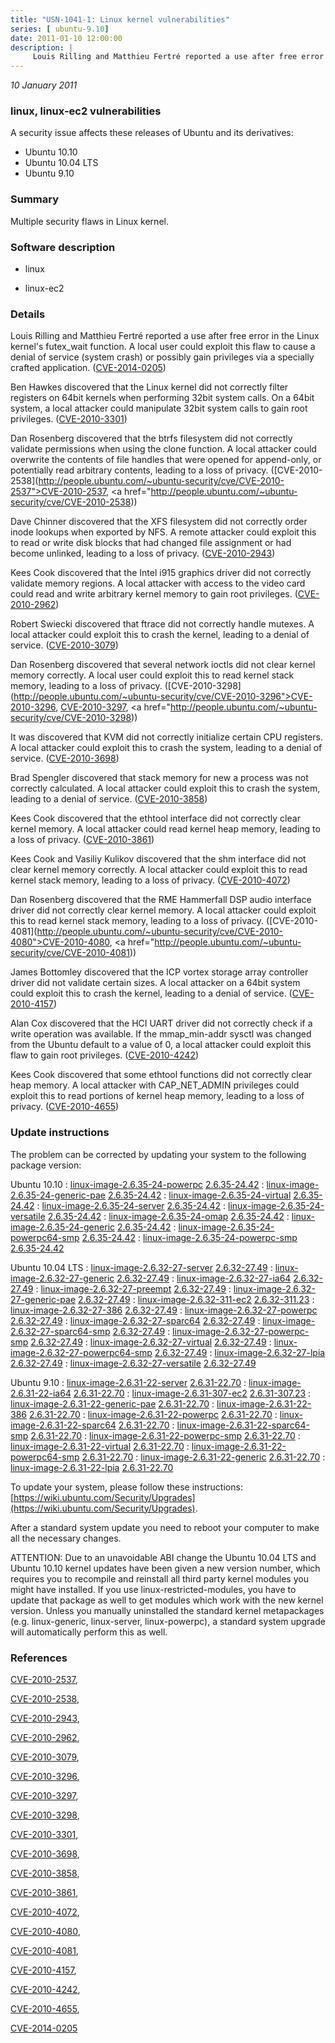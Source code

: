 ```yaml
---
title: "USN-1041-1: Linux kernel vulnerabilities"
series: [ ubuntu-9.10]
date: 2011-01-10 12:00:00
description: |
     Louis Rilling and Matthieu Fertré reported a use after free error in the Linux kernel&#39;s futex_wait function. A local user could exploit this flaw to cause a denial of service (system crash) or possibly gain privileges via a specially crafted application. ([CVE-2014-0205](http://people.ubuntu.com/~ubuntu-security/cve/CVE-2014-0205))
--- 
```

 
 

*10 January 2011*

### linux, linux-ec2 vulnerabilities

A security issue affects these releases of Ubuntu and its derivatives:

* Ubuntu 10.10
* Ubuntu 10.04 LTS
* Ubuntu 9.10

### Summary

Multiple security flaws in Linux kernel. 

### Software description

* linux 

* linux-ec2 

### Details

 Louis Rilling and Matthieu Fertré reported a use after free error in the Linux kernel&#39;s futex_wait function. A local user could exploit this flaw to cause a denial of service (system crash) or possibly gain privileges via a specially crafted application. ([CVE-2014-0205](http://people.ubuntu.com/~ubuntu-security/cve/CVE-2014-0205))

Ben Hawkes discovered that the Linux kernel did not correctly filter registers on 64bit kernels when performing 32bit system calls. On a 64bit system, a local attacker could manipulate 32bit system calls to gain root privileges. ([CVE-2010-3301](http://people.ubuntu.com/~ubuntu-security/cve/CVE-2010-3301))

Dan Rosenberg discovered that the btrfs filesystem did not correctly validate permissions when using the clone function. A local attacker could overwrite the contents of file handles that were opened for append-only, or potentially read arbitrary contents, leading to a loss of privacy. ([CVE-2010-2538](http://people.ubuntu.com/~ubuntu-security/cve/CVE-2010-2537">CVE-2010-2537</a>, <a href="http://people.ubuntu.com/~ubuntu-security/cve/CVE-2010-2538))

Dave Chinner discovered that the XFS filesystem did not correctly order inode lookups when exported by NFS. A remote attacker could exploit this to read or write disk blocks that had changed file assignment or had become unlinked, leading to a loss of privacy. ([CVE-2010-2943](http://people.ubuntu.com/~ubuntu-security/cve/CVE-2010-2943))

Kees Cook discovered that the Intel i915 graphics driver did not correctly validate memory regions. A local attacker with access to the video card could read and write arbitrary kernel memory to gain root privileges. ([CVE-2010-2962](http://people.ubuntu.com/~ubuntu-security/cve/CVE-2010-2962))

Robert Swiecki discovered that ftrace did not correctly handle mutexes. A local attacker could exploit this to crash the kernel, leading to a denial of service. ([CVE-2010-3079](http://people.ubuntu.com/~ubuntu-security/cve/CVE-2010-3079))

Dan Rosenberg discovered that several network ioctls did not clear kernel memory correctly. A local user could exploit this to read kernel stack memory, leading to a loss of privacy. ([CVE-2010-3298](http://people.ubuntu.com/~ubuntu-security/cve/CVE-2010-3296">CVE-2010-3296</a>, <a href="http://people.ubuntu.com/~ubuntu-security/cve/CVE-2010-3297">CVE-2010-3297</a>, <a href="http://people.ubuntu.com/~ubuntu-security/cve/CVE-2010-3298))

It was discovered that KVM did not correctly initialize certain CPU registers. A local attacker could exploit this to crash the system, leading to a denial of service. ([CVE-2010-3698](http://people.ubuntu.com/~ubuntu-security/cve/CVE-2010-3698))

Brad Spengler discovered that stack memory for new a process was not correctly calculated. A local attacker could exploit this to crash the system, leading to a denial of service. ([CVE-2010-3858](http://people.ubuntu.com/~ubuntu-security/cve/CVE-2010-3858))

Kees Cook discovered that the ethtool interface did not correctly clear kernel memory. A local attacker could read kernel heap memory, leading to a loss of privacy. ([CVE-2010-3861](http://people.ubuntu.com/~ubuntu-security/cve/CVE-2010-3861))

Kees Cook and Vasiliy Kulikov discovered that the shm interface did not clear kernel memory correctly. A local attacker could exploit this to read kernel stack memory, leading to a loss of privacy. ([CVE-2010-4072](http://people.ubuntu.com/~ubuntu-security/cve/CVE-2010-4072))

Dan Rosenberg discovered that the RME Hammerfall DSP audio interface driver did not correctly clear kernel memory. A local attacker could exploit this to read kernel stack memory, leading to a loss of privacy. ([CVE-2010-4081](http://people.ubuntu.com/~ubuntu-security/cve/CVE-2010-4080">CVE-2010-4080</a>, <a href="http://people.ubuntu.com/~ubuntu-security/cve/CVE-2010-4081))

James Bottomley discovered that the ICP vortex storage array controller driver did not validate certain sizes. A local attacker on a 64bit system could exploit this to crash the kernel, leading to a denial of service. ([CVE-2010-4157](http://people.ubuntu.com/~ubuntu-security/cve/CVE-2010-4157))

Alan Cox discovered that the HCI UART driver did not correctly check if a write operation was available. If the mmap_min-addr sysctl was changed from the Ubuntu default to a value of 0, a local attacker could exploit this flaw to gain root privileges. ([CVE-2010-4242](http://people.ubuntu.com/~ubuntu-security/cve/CVE-2010-4242))

Kees Cook discovered that some ethtool functions did not correctly clear heap memory. A local attacker with CAP_NET_ADMIN privileges could exploit this to read portions of kernel heap memory, leading to a loss of privacy. ([CVE-2010-4655](http://people.ubuntu.com/~ubuntu-security/cve/CVE-2010-4655)) 

### Update instructions

The problem can be corrected by updating your system to the following package version:

Ubuntu 10.10
 : [linux-image-2.6.35-24-powerpc](https://launchpad.net/ubuntu/+source/linux) <span> [2.6.35-24.42](https://launchpad.net/ubuntu/+source/linux/2.6.35-24.42) </span> 
 : [linux-image-2.6.35-24-generic-pae](https://launchpad.net/ubuntu/+source/linux) <span> [2.6.35-24.42](https://launchpad.net/ubuntu/+source/linux/2.6.35-24.42) </span> 
 : [linux-image-2.6.35-24-virtual](https://launchpad.net/ubuntu/+source/linux) <span> [2.6.35-24.42](https://launchpad.net/ubuntu/+source/linux/2.6.35-24.42) </span> 
 : [linux-image-2.6.35-24-server](https://launchpad.net/ubuntu/+source/linux) <span> [2.6.35-24.42](https://launchpad.net/ubuntu/+source/linux/2.6.35-24.42) </span> 
 : [linux-image-2.6.35-24-versatile](https://launchpad.net/ubuntu/+source/linux) <span> [2.6.35-24.42](https://launchpad.net/ubuntu/+source/linux/2.6.35-24.42) </span> 
 : [linux-image-2.6.35-24-omap](https://launchpad.net/ubuntu/+source/linux) <span> [2.6.35-24.42](https://launchpad.net/ubuntu/+source/linux/2.6.35-24.42) </span> 
 : [linux-image-2.6.35-24-generic](https://launchpad.net/ubuntu/+source/linux) <span> [2.6.35-24.42](https://launchpad.net/ubuntu/+source/linux/2.6.35-24.42) </span> 
 : [linux-image-2.6.35-24-powerpc64-smp](https://launchpad.net/ubuntu/+source/linux) <span> [2.6.35-24.42](https://launchpad.net/ubuntu/+source/linux/2.6.35-24.42) </span> 
 : [linux-image-2.6.35-24-powerpc-smp](https://launchpad.net/ubuntu/+source/linux) <span> [2.6.35-24.42](https://launchpad.net/ubuntu/+source/linux/2.6.35-24.42) </span> 

Ubuntu 10.04 LTS
 : [linux-image-2.6.32-27-server](https://launchpad.net/ubuntu/+source/linux) <span> [2.6.32-27.49](https://launchpad.net/ubuntu/+source/linux/2.6.32-27.49) </span> 
 : [linux-image-2.6.32-27-generic](https://launchpad.net/ubuntu/+source/linux) <span> [2.6.32-27.49](https://launchpad.net/ubuntu/+source/linux/2.6.32-27.49) </span> 
 : [linux-image-2.6.32-27-ia64](https://launchpad.net/ubuntu/+source/linux) <span> [2.6.32-27.49](https://launchpad.net/ubuntu/+source/linux/2.6.32-27.49) </span> 
 : [linux-image-2.6.32-27-preempt](https://launchpad.net/ubuntu/+source/linux) <span> [2.6.32-27.49](https://launchpad.net/ubuntu/+source/linux/2.6.32-27.49) </span> 
 : [linux-image-2.6.32-27-generic-pae](https://launchpad.net/ubuntu/+source/linux) <span> [2.6.32-27.49](https://launchpad.net/ubuntu/+source/linux/2.6.32-27.49) </span> 
 : [linux-image-2.6.32-311-ec2](https://launchpad.net/ubuntu/+source/linux-ec2) <span> [2.6.32-311.23](https://launchpad.net/ubuntu/+source/linux-ec2/2.6.32-311.23) </span> 
 : [linux-image-2.6.32-27-386](https://launchpad.net/ubuntu/+source/linux) <span> [2.6.32-27.49](https://launchpad.net/ubuntu/+source/linux/2.6.32-27.49) </span> 
 : [linux-image-2.6.32-27-powerpc](https://launchpad.net/ubuntu/+source/linux) <span> [2.6.32-27.49](https://launchpad.net/ubuntu/+source/linux/2.6.32-27.49) </span> 
 : [linux-image-2.6.32-27-sparc64](https://launchpad.net/ubuntu/+source/linux) <span> [2.6.32-27.49](https://launchpad.net/ubuntu/+source/linux/2.6.32-27.49) </span> 
 : [linux-image-2.6.32-27-sparc64-smp](https://launchpad.net/ubuntu/+source/linux) <span> [2.6.32-27.49](https://launchpad.net/ubuntu/+source/linux/2.6.32-27.49) </span> 
 : [linux-image-2.6.32-27-powerpc-smp](https://launchpad.net/ubuntu/+source/linux) <span> [2.6.32-27.49](https://launchpad.net/ubuntu/+source/linux/2.6.32-27.49) </span> 
 : [linux-image-2.6.32-27-virtual](https://launchpad.net/ubuntu/+source/linux) <span> [2.6.32-27.49](https://launchpad.net/ubuntu/+source/linux/2.6.32-27.49) </span> 
 : [linux-image-2.6.32-27-powerpc64-smp](https://launchpad.net/ubuntu/+source/linux) <span> [2.6.32-27.49](https://launchpad.net/ubuntu/+source/linux/2.6.32-27.49) </span> 
 : [linux-image-2.6.32-27-lpia](https://launchpad.net/ubuntu/+source/linux) <span> [2.6.32-27.49](https://launchpad.net/ubuntu/+source/linux/2.6.32-27.49) </span> 
 : [linux-image-2.6.32-27-versatile](https://launchpad.net/ubuntu/+source/linux) <span> [2.6.32-27.49](https://launchpad.net/ubuntu/+source/linux/2.6.32-27.49) </span> 

Ubuntu 9.10
 : [linux-image-2.6.31-22-server](https://launchpad.net/ubuntu/+source/linux) <span> [2.6.31-22.70](https://launchpad.net/ubuntu/+source/linux/2.6.31-22.70) </span> 
 : [linux-image-2.6.31-22-ia64](https://launchpad.net/ubuntu/+source/linux) <span> [2.6.31-22.70](https://launchpad.net/ubuntu/+source/linux/2.6.31-22.70) </span> 
 : [linux-image-2.6.31-307-ec2](https://launchpad.net/ubuntu/+source/linux-ec2) <span> [2.6.31-307.23](https://launchpad.net/ubuntu/+source/linux-ec2/2.6.31-307.23) </span> 
 : [linux-image-2.6.31-22-generic-pae](https://launchpad.net/ubuntu/+source/linux) <span> [2.6.31-22.70](https://launchpad.net/ubuntu/+source/linux/2.6.31-22.70) </span> 
 : [linux-image-2.6.31-22-386](https://launchpad.net/ubuntu/+source/linux) <span> [2.6.31-22.70](https://launchpad.net/ubuntu/+source/linux/2.6.31-22.70) </span> 
 : [linux-image-2.6.31-22-powerpc](https://launchpad.net/ubuntu/+source/linux) <span> [2.6.31-22.70](https://launchpad.net/ubuntu/+source/linux/2.6.31-22.70) </span> 
 : [linux-image-2.6.31-22-sparc64](https://launchpad.net/ubuntu/+source/linux) <span> [2.6.31-22.70](https://launchpad.net/ubuntu/+source/linux/2.6.31-22.70) </span> 
 : [linux-image-2.6.31-22-sparc64-smp](https://launchpad.net/ubuntu/+source/linux) <span> [2.6.31-22.70](https://launchpad.net/ubuntu/+source/linux/2.6.31-22.70) </span> 
 : [linux-image-2.6.31-22-powerpc-smp](https://launchpad.net/ubuntu/+source/linux) <span> [2.6.31-22.70](https://launchpad.net/ubuntu/+source/linux/2.6.31-22.70) </span> 
 : [linux-image-2.6.31-22-virtual](https://launchpad.net/ubuntu/+source/linux) <span> [2.6.31-22.70](https://launchpad.net/ubuntu/+source/linux/2.6.31-22.70) </span> 
 : [linux-image-2.6.31-22-powerpc64-smp](https://launchpad.net/ubuntu/+source/linux) <span> [2.6.31-22.70](https://launchpad.net/ubuntu/+source/linux/2.6.31-22.70) </span> 
 : [linux-image-2.6.31-22-generic](https://launchpad.net/ubuntu/+source/linux) <span> [2.6.31-22.70](https://launchpad.net/ubuntu/+source/linux/2.6.31-22.70) </span> 
 : [linux-image-2.6.31-22-lpia](https://launchpad.net/ubuntu/+source/linux) <span> [2.6.31-22.70](https://launchpad.net/ubuntu/+source/linux/2.6.31-22.70) </span> 

To update your system, please follow these instructions: [https://wiki.ubuntu.com/Security/Upgrades](https://wiki.ubuntu.com/Security/Upgrades).

After a standard system update you need to reboot your computer to make all the necessary changes.

ATTENTION: Due to an unavoidable ABI change the Ubuntu 10.04 LTS and Ubuntu 10.10 kernel updates have been given a new version number, which requires you to recompile and reinstall all third party kernel modules you might have installed. If you use linux-restricted-modules, you have to update that package as well to get modules which work with the new kernel version. Unless you manually uninstalled the standard kernel metapackages (e.g. linux-generic, linux-server, linux-powerpc), a standard system upgrade will automatically perform this as well. 

### References

 
 [CVE-2010-2537](http://people.ubuntu.com/~ubuntu-security/cve/CVE-2010-2537), 

 [CVE-2010-2538](http://people.ubuntu.com/~ubuntu-security/cve/CVE-2010-2538), 

 [CVE-2010-2943](http://people.ubuntu.com/~ubuntu-security/cve/CVE-2010-2943), 

 [CVE-2010-2962](http://people.ubuntu.com/~ubuntu-security/cve/CVE-2010-2962), 

 [CVE-2010-3079](http://people.ubuntu.com/~ubuntu-security/cve/CVE-2010-3079), 

 [CVE-2010-3296](http://people.ubuntu.com/~ubuntu-security/cve/CVE-2010-3296), 

 [CVE-2010-3297](http://people.ubuntu.com/~ubuntu-security/cve/CVE-2010-3297), 

 [CVE-2010-3298](http://people.ubuntu.com/~ubuntu-security/cve/CVE-2010-3298), 

 [CVE-2010-3301](http://people.ubuntu.com/~ubuntu-security/cve/CVE-2010-3301), 

 [CVE-2010-3698](http://people.ubuntu.com/~ubuntu-security/cve/CVE-2010-3698), 

 [CVE-2010-3858](http://people.ubuntu.com/~ubuntu-security/cve/CVE-2010-3858), 

 [CVE-2010-3861](http://people.ubuntu.com/~ubuntu-security/cve/CVE-2010-3861), 

 [CVE-2010-4072](http://people.ubuntu.com/~ubuntu-security/cve/CVE-2010-4072), 

 [CVE-2010-4080](http://people.ubuntu.com/~ubuntu-security/cve/CVE-2010-4080), 

 [CVE-2010-4081](http://people.ubuntu.com/~ubuntu-security/cve/CVE-2010-4081), 

 [CVE-2010-4157](http://people.ubuntu.com/~ubuntu-security/cve/CVE-2010-4157), 

 [CVE-2010-4242](http://people.ubuntu.com/~ubuntu-security/cve/CVE-2010-4242), 

 [CVE-2010-4655](http://people.ubuntu.com/~ubuntu-security/cve/CVE-2010-4655), 

 [CVE-2014-0205](http://people.ubuntu.com/~ubuntu-security/cve/CVE-2014-0205)
 

